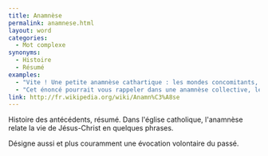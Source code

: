 ```yaml
---
title: Anamnèse
permalink: anamnese.html
layout: word
categories:
  - Mot complexe
synonyms:
  - Histoire
  - Résumé
examples:
  - "Vite ! Une petite anamnèse cathartique : les mondes concomitants, ce que j'écris, ce que je pense…"
  - "Cet énoncé pourrait vous rappeler dans une anamnèse collective, le théorème d'Hospital (Guillou de son prénom)"
link: http://fr.wikipedia.org/wiki/Anamn%C3%A8se
---
```


Histoire des antécédents, résumé.
Dans l'église catholique, l'anamnèse relate la vie de Jésus-Christ en quelques phrases.

Désigne aussi et plus couramment une évocation volontaire du passé.


